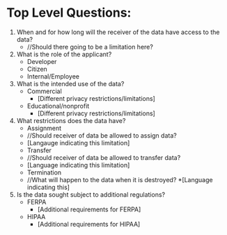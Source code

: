 # Top Level Questions:

1. When and for how long will the receiver of the data have access to the data?
    * //Should there going to be a limitation here?
2. What is the role of the applicant?
    * Developer
    * Citizen
    * Internal/Employee
3. What is the intended use of the data?
    * Commercial
      * [Different privacy restrictions/limitations]
    * Educational/nonprofit
      * [Different privacy restrictions/limitations]
4. What restrictions does the data have?
    * Assignment
     * //Should receiver of data be allowed to assign data?
     * [Langauge indicating this limitation]
    * Transfer
     * //Should receiver of data be allowed to transfer data?
     * [Language indicating this limitation]
    * Termination
     * //What will happen to the data when it is destroyed?
     *[Language indicating this]
5. Is the data sought subject to additional regulations?
   * FERPA
     * [Additional requirements for FERPA]
   * HIPAA
     * [Additional requirements for HIPAA]

